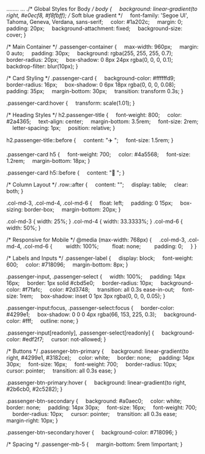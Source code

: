........ ... ./* Global Styles for Body */
body {
    background: linear-gradient(to right, #e0ecf8, #f8fbff); /* Soft blue gradient */
    font-family: 'Segoe UI', Tahoma, Geneva, Verdana, sans-serif;
    color: #1a202c;
    margin: 0;
    padding: 20px;
    background-attachment: fixed;
    background-size: cover;
}

/* Main Container */
.passenger-container {
    max-width: 960px;
    margin: 0 auto;
    padding: 30px;
    background: rgba(255, 255, 255, 0.7);
    border-radius: 20px;
    box-shadow: 0 8px 24px rgba(0, 0, 0, 0.1);
    backdrop-filter: blur(10px);
}

/* Card Styling */
.passenger-card {
    background-color: #ffffffd9;
    border-radius: 16px;
    box-shadow: 0 6px 18px rgba(0, 0, 0, 0.08);
    padding: 35px;
    margin-bottom: 30px;
    transition: transform 0.3s;
}

.passenger-card:hover {
    transform: scale(1.01);
}

/* Heading Styles */
h2.passenger-title {
    font-weight: 800;
    color: #2a4365;
    text-align: center;
    margin-bottom: 3.5rem;
    font-size: 2rem;
    letter-spacing: 1px;
    position: relative;
}

h2.passenger-title::before {
    content: "✈️ ";
    font-size: 1.5rem;
}

.passenger-card h5 {
    font-weight: 700;
    color: #4a5568;
    font-size: 1.2rem;
    margin-bottom: 18px;
}

.passenger-card h5::before {
    content: "📝 ";
}

/* Column Layout */
.row::after {
    content: "";
    display: table;
    clear: both;
}

.col-md-3, .col-md-4, .col-md-6 {
    float: left;
    padding: 0 15px;
    box-sizing: border-box;
    margin-bottom: 20px;
}

.col-md-3 { width: 25%; }
.col-md-4 { width: 33.3333%; }
.col-md-6 { width: 50%; }

/* Responsive for Mobile */
@media (max-width: 768px) {
    .col-md-3, .col-md-4, .col-md-6 {
        width: 100%;
        float: none;
        padding: 0;
    }
}

/* Labels and Inputs */
.passenger-label {
    display: block;
    font-weight: 600;
    color: #718096;
    margin-bottom: 8px;
}

.passenger-input, .passenger-select {
    width: 100%;
    padding: 14px 16px;
    border: 1px solid #cbd5e0;
    border-radius: 10px;
    background-color: #f7fafc;
    color: #2d3748;
    transition: all 0.3s ease-in-out;
    font-size: 1rem;
    box-shadow: inset 0 1px 3px rgba(0, 0, 0, 0.05);
}

.passenger-input:focus, .passenger-select:focus {
    border-color: #4299e1;
    box-shadow: 0 0 0 4px rgba(66, 153, 225, 0.3);
    background-color: #fff;
    outline: none;
}

.passenger-input[readonly], .passenger-select[readonly] {
    background-color: #edf2f7;
    cursor: not-allowed;
}

/* Buttons */
.passenger-btn-primary {
    background: linear-gradient(to right, #4299e1, #3182ce);
    color: white;
    border: none;
    padding: 14px 30px;
    font-size: 16px;
    font-weight: 700;
    border-radius: 10px;
    cursor: pointer;
    transition: all 0.3s ease;
}

.passenger-btn-primary:hover {
    background: linear-gradient(to right, #2b6cb0, #2c5282);
}

.passenger-btn-secondary {
    background: #a0aec0;
    color: white;
    border: none;
    padding: 14px 30px;
    font-size: 16px;
    font-weight: 700;
    border-radius: 10px;
    cursor: pointer;
    transition: all 0.3s ease;
    margin-right: 10px;
}

.passenger-btn-secondary:hover {
    background-color: #718096;
}

/* Spacing */
.passenger-mb-5 {
    margin-bottom: 5rem !important;
}
